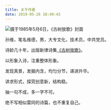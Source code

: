 ```yaml
---
title: 关于作者
date: 2019-05-26 18:49:43
---
```


![摄于1985年5月6日，《古树放歌》封面](/sunwei/img/blog/about/sun_island.jpg)

孙维，笔名维德，男，大专文化，技术员，中共党员。

诗龄几十年，出版新律诗集[《古树放歌》](https://baike.baidu.com/item/%E5%8F%A4%E6%A0%91%E6%94%BE%E6%AD%8C/5286289)。  

以形象入诗，注重整体形象。

发现真景，发掘内含，均匀分节，递进升华。

讲求形式，探究创意新，结构稳。

抽一句不成，多一字不可。

绝不写相似雷同的诗篇，也不重复自己。
